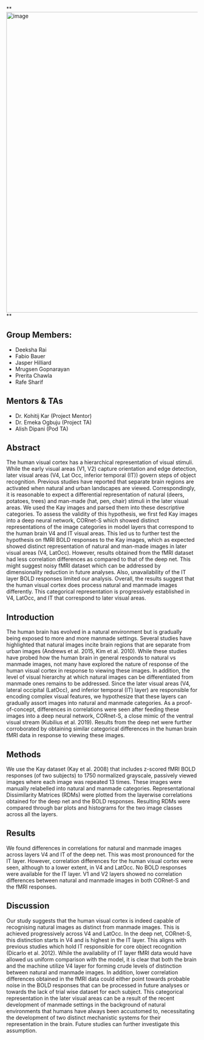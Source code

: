 **<img width="791" alt="image" src="https://user-images.githubusercontent.com/104863800/183230189-40d510cd-e433-4dd3-8df7-b5e9e0e40923.png">
**

## Group Members:
* Deeksha Rai
* Fabio Bauer
* Jasper Hilliard
* Mrugsen Gopnarayan
* Prerita Chawla
* Rafe Sharif

## Mentors & TAs
* Dr. Kohitij Kar (Project Mentor)
* Dr. Emeka Ogbuju (Project TA)
* Alish Dipani (Pod TA)


## Abstract

The human visual cortex has a hierarchical representation of visual stimuli. While the early visual areas (V1, V2) capture orientation and edge detection, later visual areas (V4, Lat Occ, inferior temporal (IT)) govern steps of object recognition. Previous studies have reported that separate brain regions are activated when natural and urban landscapes are viewed. Correspondingly, it is reasonable to expect a differential representation of natural (deers, potatoes, trees) and man-made (hat, pen, chair) stimuli in the later visual areas. We used the Kay images and parsed them into these descriptive categories. To assess the validity of this hypothesis, we first fed Kay images into a deep neural network, CORnet-S which showed distinct representations of the image categories in model layers that correspond to the human brain V4 and IT visual areas. This led us to further test the hypothesis on fMRI BOLD responses to the Kay images, which as expected showed distinct representation of natural and man-made images in later visual areas (V4, LatOcc). However, results obtained from the fMRI dataset had less correlation differences as compared to that of the deep net. This might suggest noisy fMRI dataset which can be addressed by dimensionality reduction in future analyses. Also, unavailability of the IT layer BOLD responses limited our analysis. Overall, the results suggest that the human visual cortex does process natural and manmade images differently. This categorical representation is progressively established in V4, LatOcc, and IT that correspond to later visual areas.


## Introduction

The human brain has evolved in a natural environment but is gradually being exposed to more and more manmade settings. Several studies have highlighted that natural images incite brain regions that are separate from urban images (Andrews et al. 2015, Kim et al. 2010). While these studies have probed how the human brain in general responds to natural vs manmade images, not many have explored the nature of response of the human visual cortex in response to viewing these images. In addition, the level of visual hierarchy at which natural images can be differentiated from manmade ones remains to be addressed. Since the later visual areas (V4, lateral occipital (LatOcc), and inferior temporal (IT) layer) are responsible for encoding complex visual features, we hypothesize that these layers can gradually assort images into natural and manmade categories.
As a proof-of-concept, differences in correlations were seen after feeding these images into a deep neural network, CORnet-S, a close mimic of the ventral visual stream (Kubilius et al. 2019). Results from the deep net were further corroborated by obtaining similar categorical differences in the human brain fMRI data in response to viewing these images. 

## Methods

We use the Kay dataset (Kay et al. 2008) that includes z-scored fMRI BOLD responses (of two subjects) to 1750 normalized grayscale, passively viewed images where each image was repeated 13 times. 
These images were manually relabelled into natural and manmade categories. Representational Dissimilarity Matrices (RDMs) were plotted from the layerwise correlations obtained for the deep net and the BOLD responses. Resulting RDMs were compared through bar plots and histograms for the two image classes across all the layers.

## Results

We found differences in correlations for natural and manmade images across layers V4 and IT of the deep net. This was most pronounced for the IT layer. However, correlation differences for the human visual cortex were seen, although to a lower extent, in V4 and LatOcc. No BOLD responses were available for the IT layer.
V1 and V2 layers showed no correlation differences between natural and manmade images in both CORnet-S and the fMRI responses.

## Discussion

Our study suggests that the human visual cortex is indeed capable of recognising natural images as distinct from manmade images. This is achieved progressively across V4 and LatOcc. 
In the deep net, CORnet-S, this distinction starts in V4 and is highest in the IT layer. This aligns with previous studies which hold IT responsible for core object recognition (Dicarlo et al. 2012). While the availability of IT layer fMRI data would have allowed us uniform comparison with the model, it is clear that both the brain and the machine utilize V4 layer for forming crude levels of distinction between natural and manmade images. In addition, lower correlation differences obtained in the fMRI data could either point towards probable noise in the BOLD responses that can be processed in future analyses or towards the lack of trial wise dataset for each subject.
This categorical representation in the later visual areas can be a result of the recent development of manmade settings in the background of natural environments that humans have always been accustomed to, necessitating the development of two distinct mechanistic systems for their representation in the brain. Future studies can further investigate this assumption.

